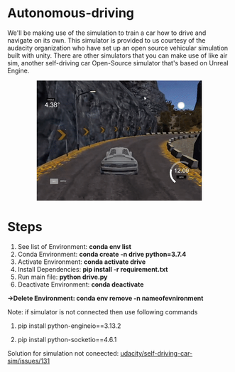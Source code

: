 # Autonomous-driving

We'll be making use of the simulation to train a car how to drive and navigate on its own. This simulator is provided to us courtesy of the audacity organization who have set up an open source vehicular simulation built with unity. There are other simulators that you can make use of like air sim, another self-driving car Open-Source simulator that's based on Unreal Engine.

<p align="center"><img src="https://github.com/RIT-MESH/Autonomous-driving/blob/main/drive.PNG?raw=true"alt="Sublime's custom image"/>
 </p>

# Steps
1) See list of Environment: **conda env list**
2) Conda Environment: **conda create -n drive python=3.7.4** 
3) Activate Environment: **conda activate drive**
4) Install Dependencies: **pip install -r requirement.txt**
5) Run main file: **python drive.py**
6) Deactivate Environment: **conda deactivate**


**->Delete Environment: conda env remove -n nameofevnironment**


Note: if simulator is not connected then use following commands 

1) pip install python-engineio==3.13.2

2) pip install python-socketio==4.6.1

Solution for simulation not coneected: [udacity/self-driving-car-sim/issues/131](udacity/self-driving-car-sim/issues/131)
